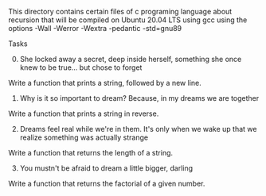 This directory contains certain files of c programing
language about recursion that will be compiled on Ubuntu
20.04 LTS using gcc using the options -Wall -Werror
 -Wextra -pedantic -std=gnu89

Tasks

0. She locked away a secret, deep inside herself,
something she once knew to be true... but chose to forget

Write a function that prints a string, followed by a new line.

1. Why is it so important to dream? Because, in my dreams we are together

Write a function that prints a string in reverse.

2. Dreams feel real while we're in them. It's only when
we wake up that we realize something was actually strange

Write a function that returns the length of a string.

3. You mustn't be afraid to dream a little bigger, darling 

Write a function that returns the factorial of a given number.
